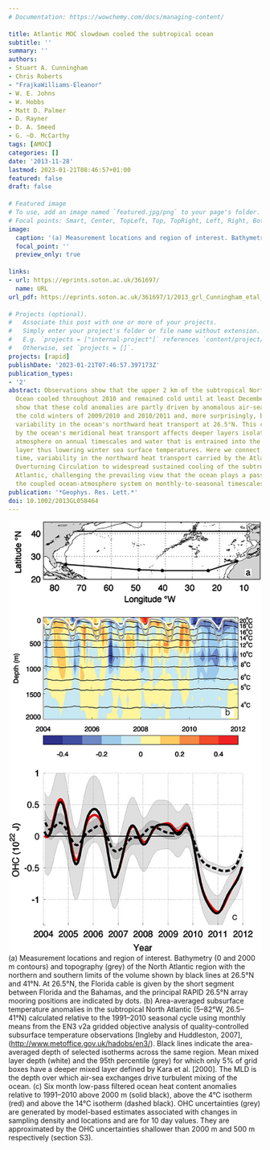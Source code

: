 ```yaml
---
# Documentation: https://wowchemy.com/docs/managing-content/

title: Atlantic MOC slowdown cooled the subtropical ocean
subtitle: ''
summary: ''
authors:
- Stuart A. Cunningham
- Chris Roberts
- "FrajkaWilliams-Eleanor"
- W. E. Johns
- W. Hobbs
- Matt D. Palmer
- D. Rayner
- D. A. Smeed
- G. ~D. McCarthy
tags: [AMOC]
categories: []
date: '2013-11-28'
lastmod: 2023-01-21T08:46:57+01:00
featured: false
draft: false

# Featured image
# To use, add an image named `featured.jpg/png` to your page's folder.
# Focal points: Smart, Center, TopLeft, Top, TopRight, Left, Right, BottomLeft, Bottom, BottomRight.
image:
  caption: '(a) Measurement locations and region of interest. Bathymetry (0 and 2000 m contours) and topography (grey) of the North Atlantic region with the northern and southern limits of the volume shown by black lines at 26.5°N and 41°N. At 26.5°N, the Florida cable is given by the short segment between Florida and the Bahamas, and the principal RAPID 26.5°N array mooring positions are indicated by dots. (b) Area-averaged subsurface temperature anomalies in the subtropical North Atlantic (5–82°W, 26.5–41°N) calculated relative to the 1991–2010 seasonal cycle using monthly means from the EN3 v2a gridded objective analysis of quality-controlled subsurface temperature observations [Ingleby and Huddleston, 2007], (http://www.metoffice.gov.uk/hadobs/en3/). Black lines indicate the area-averaged depth of selected isotherms across the same region. Mean mixed layer depth (white) and the 95th percentile (grey) for which only 5% of grid boxes have a deeper mixed layer defined by Kara et al. [2000]. The MLD is the depth over which air-sea exchanges drive turbulent mixing of the ocean. (c) Six month low-pass filtered ocean heat content anomalies relative to 1991–2010 above 2000 m (solid black), above the 4°C isotherm (red) and above the 14°C isotherm (dashed black). OHC uncertainties (grey) are generated by model-based estimates associated with changes in sampling density and locations and are for 10 day values. They are approximated by the OHC uncertainties shallower than 2000 m and 500 m respectively (section S3).'
  focal_point: ''
  preview_only: true

links:
- url: https://eprints.soton.ac.uk/361697/
  name: URL
url_pdf: https://eprints.soton.ac.uk/361697/1/2013_grl_Cunningham_etal_AMOC_slowdown_cooled_subtropics.pdf

# Projects (optional).
#   Associate this post with one or more of your projects.
#   Simply enter your project's folder or file name without extension.
#   E.g. `projects = ["internal-project"]` references `content/project/deep-learning/index.md`.
#   Otherwise, set `projects = []`.
projects: [rapid]
publishDate: '2023-01-21T07:46:57.397173Z'
publication_types:
- '2'
abstract: Observations show that the upper 2 km of the subtropical North Atlantic
  Ocean cooled throughout 2010 and remained cold until at least December 2011. We
  show that these cold anomalies are partly driven by anomalous air-sea exchange during
  the cold winters of 2009/2010 and 2010/2011 and, more surprisingly, by extreme interannual
  variability in the ocean's northward heat transport at 26.5°N. This cooling driven
  by the ocean's meridional heat transport affects deeper layers isolated from the
  atmosphere on annual timescales and water that is entrained into the winter mixed
  layer thus lowering winter sea surface temperatures. Here we connect, for the first
  time, variability in the northward heat transport carried by the Atlantic Meridional
  Overturning Circulation to widespread sustained cooling of the subtropical North
  Atlantic, challenging the prevailing view that the ocean plays a passive role in
  the coupled ocean-atmosphere system on monthly-to-seasonal timescales.
publication: '*Geophys. Res. Lett.*'
doi: 10.1002/2013GL058464
---
```


![Figure](featured.jpeg)
(a) Measurement locations and region of interest. Bathymetry (0 and 2000 m contours) and topography (grey) of the North Atlantic region with the northern and southern limits of the volume shown by black lines at 26.5°N and 41°N. At 26.5°N, the Florida cable is given by the short segment between Florida and the Bahamas, and the principal RAPID 26.5°N array mooring positions are indicated by dots. (b) Area-averaged subsurface temperature anomalies in the subtropical North Atlantic (5–82°W, 26.5–41°N) calculated relative to the 1991–2010 seasonal cycle using monthly means from the EN3 v2a gridded objective analysis of quality-controlled subsurface temperature observations [Ingleby and Huddleston, 2007], (http://www.metoffice.gov.uk/hadobs/en3/). Black lines indicate the area-averaged depth of selected isotherms across the same region. Mean mixed layer depth (white) and the 95th percentile (grey) for which only 5% of grid boxes have a deeper mixed layer defined by Kara et al. [2000]. The MLD is the depth over which air-sea exchanges drive turbulent mixing of the ocean. (c) Six month low-pass filtered ocean heat content anomalies relative to 1991–2010 above 2000 m (solid black), above the 4°C isotherm (red) and above the 14°C isotherm (dashed black). OHC uncertainties (grey) are generated by model-based estimates associated with changes in sampling density and locations and are for 10 day values. They are approximated by the OHC uncertainties shallower than 2000 m and 500 m respectively (section S3).